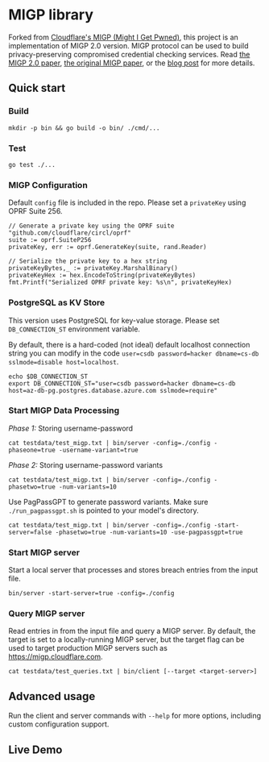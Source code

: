# MIGP library

Forked from [Cloudflare's MIGP (Might I Get Pwned)](https://github.com/cloudflare/migp-go), this project is an implementation of MIGP 2.0 version. 
MIGP protocol can be used to build privacy-preserving compromised credential checking services.
Read [the MIGP 2.0 paper](https://eprint.iacr.org/2023/1848.pdf), [the original MIGP paper](https://arxiv.org/pdf/2109.14490.pdf), or the [blog post](https://blog.cloudflare.com/privacy-preserving-compromised-credential-checking) for more details.

## Quick start

### Build

	mkdir -p bin && go build -o bin/ ./cmd/...

### Test

	go test ./...


### MIGP Configuration
Default `config` file is included in the repo. Please set a `privateKey` using OPRF Suite 256.

	// Generate a private key using the OPRF suite
	"github.com/cloudflare/circl/oprf"
	suite := oprf.SuiteP256
	privateKey, err := oprf.GenerateKey(suite, rand.Reader)

	// Serialize the private key to a hex string
    privateKeyBytes,_ := privateKey.MarshalBinary()
    privateKeyHex := hex.EncodeToString(privateKeyBytes)
    fmt.Printf("Serialized OPRF private key: %s\n", privateKeyHex)


### PostgreSQL as KV Store

This version uses PostgreSQL for key-value storage. Please set `DB_CONNECTION_ST` environment variable. 

By default, there is a hard-coded (not ideal) default localhost connection string you can modify in the code `user=csdb password=hacker dbname=cs-db sslmode=disable host=localhost`.

	echo $DB_CONNECTION_ST
	export DB_CONNECTION_ST="user=csdb password=hacker dbname=cs-db host=az-db-pg.postgres.database.azure.com sslmode=require"


### Start MIGP Data Processing

*Phase 1:* Storing username-password

	cat testdata/test_migp.txt | bin/server -config=./config -phaseone=true -username-variant=true

*Phase 2:* Storing username-password variants

	cat testdata/test_migp.txt | bin/server -config=./config -phasetwo=true -num-variants=10


Use PagPassGPT to generate password variants. Make sure `./run_pagpassgpt.sh` is pointed to your model's directory.

	cat testdata/test_migp.txt | bin/server -config=./config -start-server=false -phasetwo=true -num-variants=10 -use-pagpassgpt=true




### Start MIGP server

Start a local server that processes and stores breach entries from the input file.

	bin/server -start-server=true -config=./config


### Query MIGP server

Read entries in from the input file and query a MIGP server.  By default, the
target is set to a locally-running MIGP server, but the target flag can be used
to target production MIGP servers such as https://migp.cloudflare.com.

	cat testdata/test_queries.txt | bin/client [--target <target-server>]

## Advanced usage

Run the client and server commands with `--help` for more options, including
custom configuration support.

## Live Demo